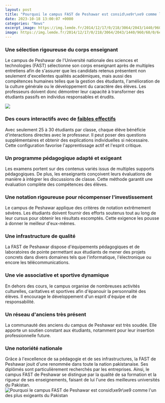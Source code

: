```yaml
---
layout: post
title: "Pourquoi le campus FAST de Peshawar est consid\xe9r\xe9 comme l'un des plus exigeants du Pakistan"
date: 2023-10-18 13:00:07 +0000
categories: "News"
excerpt_image: https://img.lemde.fr/2014/12/17/0/218/3064/2043/1440/960/60/0/6e3932a_5604735-01-06.jpg
image: https://img.lemde.fr/2014/12/17/0/218/3064/2043/1440/960/60/0/6e3932a_5604735-01-06.jpg
---
```


### Une sélection rigoureuse du corps enseignant 
Le campus de Peshawar de l'Université nationale des sciences et technologies (FAST) sélectionne son corps enseignant après de multiples entretiens afin de s'assurer que les candidats retenus présentent non seulement d'excellentes qualités académiques, mais aussi des compétences humaines telles que la gestion des étudiants, l'amélioration de la culture générale ou le développement du caractère des élèves. Les professeurs doivent donc démontrer leur capacité à transformer des étudiants passifs en individus responsables et érudits. 

![](https://img.lemde.fr/2014/12/16/55/0/4030/2687/1440/960/60/0/ill_4541685_4847_150472.jpg)
### Des cours interactifs avec de [faibles effectifs](https://elviaje.github.io/2024-01-09-viaje-seguro-a-moldavia/)
Avec seulement 25 à 30 étudiants par classe, chaque élève bénéficie d'interactions directes avec le professeur. Il peut poser des questions supplémentaires et obtenir des explications individuelles si nécessaire. Cette configuration favorise l'apprentissage actif et l'esprit critique.
### Un programme pédagogique **adapté et exigeant**  
Les examens portent sur des contenus variés issus de multiples supports pédagogiques. De plus, les enseignants conçoivent leurs évaluations de manière à intégrer les discussions de classe. Cette méthode garantit une évaluation complète des compétences des élèves.
### Une notation rigoureuse pour récompenser l'investissement
Le campus de Peshawar applique des critères de notation extrêmement sévères. Les étudiants doivent fournir des efforts soutenus tout au long de leur cursus pour obtenir les résultats escomptés. Cette exigence les pousse à donner le meilleur d'eux-mêmes.
### Une infrastructure de qualité
La FAST de Peshawar dispose d'équipements pédagogiques et de laboratoires de pointe permettant aux étudiants de mener des projets concrets dans divers domaines tels que l'informatique, l'électronique ou encore les télécommunications.
### Une vie associative et sportive dynamique
En dehors des cours, le campus organise de nombreuses activités culturelles, caritatives et sportives afin d'épanouir la personnalité des élèves. Il encourage le développement d'un esprit d'équipe et de responsabilité.
### Un réseau d'anciens très présent
La communauté des anciens du campus de Peshawar est très soudée. Elle apporte un soutien constant aux étudiants, notamment pour leur insertion professionnelle future.
### Une notoriété nationale
Grâce à l'excellence de sa pédagogie et de ses infrastructures, la FAST de Peshawar jouit d'une renommée dans toute la nation pakistanaise. Ses diplômés sont particulièrement recherchés par les entreprises.
Ainsi, le campus FAST de Peshawar se distingue par la qualité de sa formation et la rigueur de ses enseignements, faisant de lui l'une des meilleures universités du Pakistan.
![Pourquoi le campus FAST de Peshawar est consid\xe9r\xe9 comme l'un des plus exigeants du Pakistan](https://img.lemde.fr/2014/12/17/0/218/3064/2043/1440/960/60/0/6e3932a_5604735-01-06.jpg)